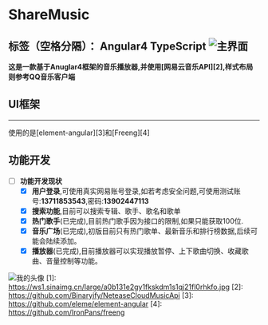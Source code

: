 # ShareMusic
标签（空格分隔）： Angular4 TypeScript
![主界面](https://ws1.sinaimg.cn/large/a0b131e2gy1fkskdm1s1qj21fl0rhkfo.jpg)
---
**这是一款基于Anuglar4框架的音乐播放器,并使用[网易云音乐API][2],样式布局则参考QQ音乐客户端**

## UI框架 ##
----
使用的是[element-angular][3]和[Freeng][4]
## 功能开发 ##

- [ ] **功能开发现状**
    - [x] **用户登录**,可使用真实网易账号登录,如若考虑安全问题,可使用测试账号:**13711853543**,密码:**13902447113**
    - [x] **搜索功能**,目前可以搜索专辑、歌手、歌名和歌单
    - [x] **热门歌手**(已完成),目前热门歌手因为接口的限制,如果只能获取100位.
    - [x] **音乐广场**(已完成),初版目前只有热门歌单、最新音乐和排行榜数据,后续可能会陆续添加。
    - [x] **播放器**(已完成),目前播放器可以实现播放暂停、上下歌曲切换、收藏歌曲、音量控制等功能。

![我的头像](https://www.zybuluo.com/static/img/my_head.jpg)
  [1]: https://ws1.sinaimg.cn/large/a0b131e2gy1fkskdm1s1qj21fl0rhkfo.jpg
  [2]: https://github.com/Binaryify/NeteaseCloudMusicApi
  [3]: https://github.com/eleme/element-angular
  [4]: https://github.com/IronPans/freeng
